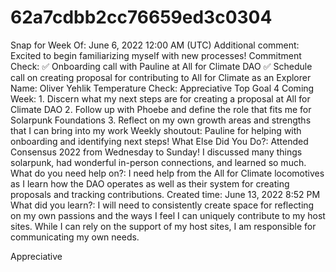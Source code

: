 # 62a7cdbb2cc76659ed3c0304

Snap for Week Of: June 6, 2022 12:00 AM (UTC)
Additional comment: Excited to begin familiarizing myself with new processes!
Commitment Check: ✅ Onboarding call with Pauline at All for Climate DAO
✅ Schedule call on creating proposal for contributing to All for Climate as an Explorer
Name: Oliver Yehlik
Temperature Check: Appreciative
Top Goal 4 Coming Week: 1. Discern what my next steps are for creating a proposal at All for Climate DAO
2. Follow up with Phoebe and define the role that fits me for Solarpunk Foundations
3. Reflect on my own growth areas and strengths that I can bring into my work
Weekly shoutout: Pauline for helping with onboarding and identifying next steps!
What Else Did You Do?: Attended Consensus 2022 from Wednesday to Sunday! I discussed many things solarpunk, had wonderful in-person connections, and learned so much. 
What do you need help on?: I need help from the All for Climate locomotives as I learn how the DAO operates as well as their system for creating proposals and tracking contributions. 
Created time: June 13, 2022 8:52 PM
What did you learn?: I will need to consistently create space for reflecting on my own passions and the ways I feel I can uniquely contribute to my host sites. While I can rely on the support of my host sites, I am responsible for communicating my own needs.

Appreciative